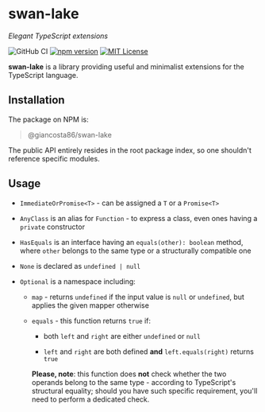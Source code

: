 # swan-lake

_Elegant TypeScript extensions_

![GitHub CI](https://github.com/giancosta86/swan-lake/actions/workflows/publish-to-npm.yml/badge.svg)
[![npm version](https://badge.fury.io/js/@giancosta86%2Fswan-lake.svg)](https://badge.fury.io/js/@giancosta86%2Fswan-lake)
[![MIT License](https://img.shields.io/badge/license-MIT-blue.svg?style=flat)](/LICENSE)

**swan-lake** is a library providing useful and minimalist extensions for the TypeScript language.

## Installation

The package on NPM is:

> @giancosta86/swan-lake

The public API entirely resides in the root package index, so one shouldn't reference specific modules.

## Usage

- `ImmediateOrPromise<T>` - can be assigned a `T` or a `Promise<T>`

- `AnyClass` is an alias for `Function` - to express a class, even ones having a `private` constructor

- `HasEquals` is an interface having an `equals(other): boolean` method, where `other` belongs to the same type or a structurally compatible one

- `None` is declared as `undefined | null`

- `Optional` is a namespace including:

  - `map` - returns `undefined` if the input value is `null` or `undefined`, but applies the given mapper otherwise

  - `equals` - this function returns `true` if:

    - both `left` and `right` are either `undefined` or `null`

    - `left` and `right` are both defined **and** `left.equals(right)` returns `true`

    **Please, note**: this function does **not** check whether the two operands belong to the same type - according to TypeScript's structural equality; should you have such specific requirement, you'll need to perform a dedicated check.
